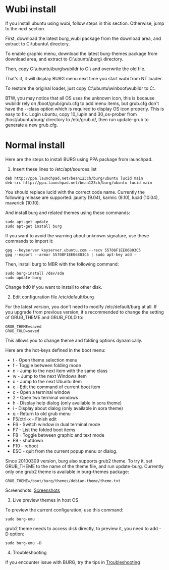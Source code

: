 # Wubi install #

If you install ubuntu using wubi, follow steps in this section. Otherwise, jump to the next section.

First, download the latest burg\_wubi package from the download area, and extract to C:\ubuntu\ directory.

To enable graphic menu, download the latest burg-themes package from download area, and extract to C:\ubuntu\burg\ directory.

Then, copy C:\ubuntu\burg\wubildr to C:\ and overwrite the old file.

That's it, it will display BURG menu next time you start wubi from NT loader.

To restore the original loader, just copy C:\ubuntu\winboot\wubildr to C:\.

BTW, you may notice that all OS uses the unknown icon, this is because wubildr rely on /boot/grub/grub.cfg to add menu items, but grub.cfg don't have the --class option which is required to display OS icon properly. This is easy to fix. Login ubuntu, copy 10\_lupin and 30\_os-prober from /host/ubuntu/burg/ directory to /etc/grub.d/, then run update-grub to generate a new grub.cfg.

# Normal install #
Here are the steps to install BURG using PPA package from launchpad.

1. Insert these lines to /etc/apt/sources.list

```
deb http://ppa.launchpad.net/bean123ch/burg/ubuntu lucid main
deb-src http://ppa.launchpad.net/bean123ch/burg/ubuntu lucid main
```

You should replace lucid with the correct code name. Currently the following release are supported: jaunty (9.04), karmic (9.10), lucid (10.04), maverick (10.10).

And install burg and related themes using these commands:
```
sudo apt-get update
sudo apt-get install burg
```

If you want to avoid the warning about unknown signature, use these commands to import it:
```
gpg --keyserver keyserver.ubuntu.com --recv 55708F1EE06803C5
gpg --export --armor 55708F1EE06803C5 | sudo apt-key add -
```

Then, install burg to MBR with the following command:
```
sudo burg-install /dev/sda
sudo update-burg
```
Change hd0 if you want to install to other disk.

2. Edit configuration file /etc/default/burg

For the latest version, you don't need to modify /etc/default/burg at all. If you upgrade from previous version, it's recommended to change the setting of GRUB\_THEME and GRUB\_FOLD to:

```
GRUB_THEME=saved
GRUB_FOLD=saved
```

This allows you to change theme and folding options dynamically.

Here are the hot-keys defined in the boot menu:

  * t - Open theme selection menu
  * f - Toggle between folding mode
  * n - Jump to the next item with the same class
  * w - Jump to the next Windows item
  * u - Jump to the next Ubuntu item
  * e - Edit the command of current boot item
  * c - Open a terminal window
  * 2 - Open two terminal windows
  * h - Display help dialog (only available in sora theme)
  * i - Display about dialog (only available in sora theme)
  * q - Return to old grub menu
  * F5/ctrl-x - Finish edit
  * F6 - Switch window in dual terminal mode
  * F7 - List the folded boot items
  * F8 - Toggle between graphic and text mode
  * F9 - shutdown
  * F10 - reboot
  * ESC - quit from the current popup menu or dialog.

Since 20100309 version, burg also supports grub2 theme. To try it, set GRUB\_THEME to the name of the theme file, and run update-burg. Currently only one grub2 theme is available in burg-themes package:

```
GRUB_THEME=/boot/burg/themes/debian-theme/theme.txt
```

Screenshots: [Screenshots](Screenshots.md)

3. Live preview themes in host OS

To preview the current configuration, use this command:
```
sudo burg-emu
```

grub2 theme needs to access disk directly, to preview it, you need to add -D option:
```
sudo burg-emu -D
```

4. Troubleshooting

If you encounter issue with BURG, try the tips in [Troubleshooting](Troubleshooting.md)